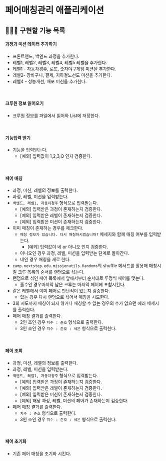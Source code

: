 
# 페어매칭관리 애플리케이션

## 👩🏻‍💻 구현할 기능 목록

#### 과정과 미션 데이터 추가하기

- 프론트엔드, 백엔드 과정을 추가한다.
- 레벨1, 레벨2, 레벨3, 레벨4, 레벨5 레벨을 추가한다.
- 레벨1 - 자동차경주, 로또, 숫자야구게임 미션을 추가한다.
- 레벨2- 장바구니, 결제, 지하철노선도 미션을 추가한다.
- 레벨4 - 성능개선, 배포 미션을 추가한다.

<br>

#### 크루원 정보 읽어오기

- 크루원 정보를 파일에서 읽어와 List에 저장한다.

<br>

#### 기능입력 받기

- 기능을 입력받는다.
    - [예외] 입력값이 1,2,3,Q 인지 검증한다.

<br>

#### 페어 매칭

- 과정, 미션, 레벨의 정보를 출력한다.
- 과정, 레벨, 미션을 입력받는다.
- `백엔드, 레벨1, 자동차경주` 형식으로 입력받는다.
  - [예외] 입력받은 과정이 존재하는지 검증한다.
  - [예외] 입력받은 레벨이 존재하는지 검증한다.
  - [예외] 입력받은 미션이 존재하는지 검증한다.
- 이미 매칭이 존재하는 경우를 체크한다.
    - `매칭 정보가 있습니다. 다시 매칭하시겠습니까?` 메세지와 함께 매칭 여부를 입력받는다.
      - [예외] 입력값이 네 or 아니오 인지 검증한다.
    - 아니오인 경우 과정, 레벨, 미션을 입력받는 단계로 돌아간다.
    - 네인 경우 매칭을 새로 한다.
- `camp.nextstep.edu.missionutils.Randoms`의 shuffle 메서드를 활용해 매칭시킬 크루 목록의 순서를 랜덤으로 섞는다.
- 랜덤으로 섞인 페어 목록에서 앞에서부터 순서대로 두명씩 페어를 맺는다.
    - 홀수인 경우마지막 남은 크루는 마지막 페어에 포함시킨다.
- 같은 레벨에서 이미 페어로 만난적이 있는지 검증한다.
    - 있는 경우 다시 랜덤으로 섞어서 매칭을 시도한다.
- 3회 시도까지 매칭이 되지 않거나 매칭할 수 없는 경우의 수가 없으면 에러 메세지를 출력한다.
- 페어 매칭 결과를 출력한다.
    - 2인 조인 경우 `치수 : 준호` 형식으로 출력한다.
    - 3인 조인 경우 `치수 : 준호 : 세은` 형식으로 출력한다.

<br>

#### 페어 조회

- 과정, 미션, 레벨의 정보를 출력한다.
- 과정, 레벨, 미션을 입력받는다.
- `백엔드, 레벨1, 자동차경주` 형식으로 입력받는다.
  - [예외] 입력받은 과정이 존재하는지 검증한다.
  - [예외] 입력받은 레벨이 존재하는지 검증한다.
  - [예외] 입력받은 미션이 존재하는지 검증한다.
  - [예외] 해당 과정, 레벨, 미션의 페어가 존재하는지 검증한다.
- 페어 매칭 결과를 출력한다.
    - `치수 : 준호` 형식으로 출력한다.
    - 3인 조인 경우 `치수 : 준호 : 세은` 형식으로 출력한다.


<br>

#### 페어 초기화

- 기존 페어 매칭을 초기화 시킨다.

<br>
